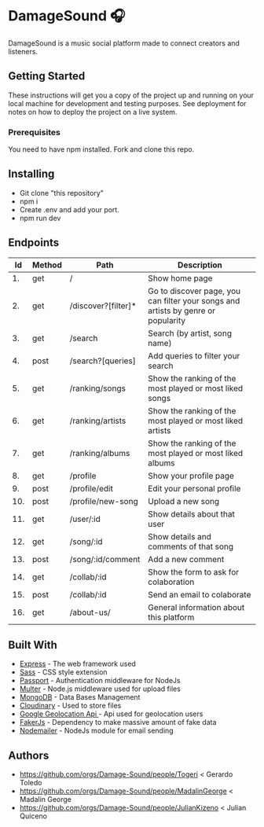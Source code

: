 # DamageSound 🎧

DamageSound is a music social platform made to connect creators and listeners.

## Getting Started

These instructions will get you a copy of the project up and running on your local machine for development and testing purposes. See deployment for notes on how to deploy the project on a live system.

### Prerequisites

You need to have npm installed.
Fork and clone this repo.

## Installing

* Git clone "this repository"
* npm i 
* Create .env and add your port.
* npm run dev


## Endpoints 

| Id | Method | Path | Description |
| ---| -------| -----| ------------|
| 1. | get    | /    | Show home page |
| 2. | get    | /discover?[filter]*    | Go to discover page, you can filter your songs and artists by genre or popularity | 
| 3. | get    | /search    | Search (by artist, song name) | 
| 4. | post   | /search?[queries]   | Add queries to filter your search | 
| 5. | get    | /ranking/songs    | Show the ranking of the most played or most liked songs| 
| 6. | get    | /ranking/artists    | Show the ranking of the most played or most liked artists| 
| 7. | get    | /ranking/albums| Show the ranking of the most played or most liked albums| 
| 8. | get    | /profile | Show your profile page | 
| 9. | post    | /profile/edit    | Edit your personal profile | 
| 10. | post    | /profile/new-song    | Upload a new song | 
| 11. | get    | /user/:id    | Show details about that user | 
| 12. | get    | /song/:id    | Show details and comments of that song | 
| 13. | post    | /song/:id/comment    | Add a new comment | 
| 14. | get    | /collab/:id    | Show the form to ask for colaboration | 
| 15. | post    | /collab/:id    | Send an email to colaborate | 
| 16. | get    | /about-us/    | General information about this platform | 



## Built With

* [Express](https://expressjs.com/es/) - The web framework used
* [Sass](https://sass-lang.com/) - CSS style extension
* [Passport](http://www.passportjs.org/) - Authentication middleware for NodeJs
* [Multer](https://github.com/expressjs/multer) - Node.js middleware used for upload files
* [MongoDB](https://www.mongodb.com/es) - Data Bases Management
* [Cloudinary](https://cloudinary.com/documentation) - Used to store files
* [Google Geolocation Api ](https://cloud.google.com/maps-platform) - Api used for geolocation users
* [FakerJs](https://github.com/marak/Faker.js/) - Dependency to make massive amount of fake data
* [Nodemailer](https://nodemailer.com/about/) - NodeJs module for email sending





## Authors


* https://github.com/orgs/Damage-Sound/people/Togeri < Gerardo Toledo
* https://github.com/orgs/Damage-Sound/people/MadalinGeorge < Madalin George
* https://github.com/orgs/Damage-Sound/people/JulianKizeno < Julian Quiceno




